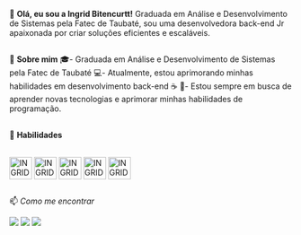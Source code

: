 
👋 **Olá, eu sou a Ingrid Bitencurtt!**
Graduada em Análise e Desenvolvimento de Sistemas pela Fatec de Taubaté, sou uma desenvolvedora back-end Jr apaixonada por criar soluções eficientes e escaláveis.

## 

🌱 **Sobre mim**
🎓- Graduada em Análise e Desenvolvimento de Sistemas pela Fatec de Taubaté
💻- Atualmente, estou aprimorando minhas habilidades em desenvolvimento back-end ☕ 
🚀- Estou sempre em busca de aprender novas tecnologias e aprimorar minhas habilidades de programação.


## 

🚀 **Habilidades**
<div style="display: inline_block"><br>
  
  <img align="center" alt="INGRID-JAVA" height="40" width="40" src="https://cdn.jsdelivr.net/gh/devicons/devicon/icons/java/java-original-wordmark.svg" />
  <img align="center" alt="INGRID-SPRING" height="40" width="40"
    src="https://cdn.jsdelivr.net/gh/devicons/devicon@latest/icons/spring/spring-original-wordmark.svg" />
  <img align="center" alt="INGRID-Docker" height="40" width="40" 
    src="https://cdn.jsdelivr.net/gh/devicons/devicon@latest/icons/docker/docker-original-wordmark.svg" />
  <img align="center" alt="INGRID-mongo" height="40" width="40"
  src="https://cdn.jsdelivr.net/gh/devicons/devicon@latest/icons/mongodb/mongodb-original-wordmark.svg" />
  <img align="center" alt="INGRID-dbeaver" height="40" width="40"
  src="https://cdn.jsdelivr.net/gh/devicons/devicon@latest/icons/dbeaver/dbeaver-original.svg" />
          


  
  

##  
📫 *Como me encontrar*

<div><a href = "mailto:ingrid.bitencurtt98@gmail.com"><img src="https://img.shields.io/badge/-Gmail-%23333?style=for-the-badge&logo=gmail&logoColor=white" target="_blank"></a>
  <a href="https://www.linkedin.com/in/ingrid-bitencurtt-a2b37a1a3/" target="_blank"><img src="https://img.shields.io/badge/-LinkedIn-%230077B5?style=for-the-badge&logo=linkedin&logoColor=white" target="_blank"></a> 
  <a href="https://www.twitch.tv/yngritte" target="_blank"><img src="https://img.shields.io/badge/Twitch-9146FF?style=for-the-badge&logo=twitch&logoColor=white" target="_blank"></a>
